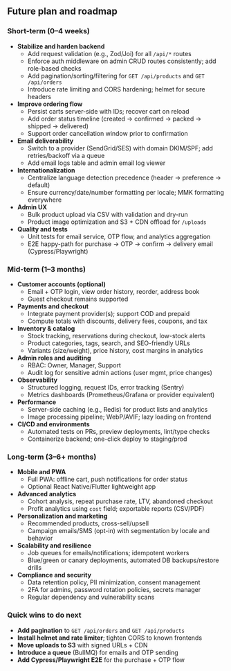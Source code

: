 ## Future plan and roadmap

### Short-term (0–4 weeks)
- **Stabilize and harden backend**
  - Add request validation (e.g., Zod/Joi) for all `/api/*` routes
  - Enforce auth middleware on admin CRUD routes consistently; add role-based checks
  - Add pagination/sorting/filtering for `GET /api/products` and `GET /api/orders`
  - Introduce rate limiting and CORS hardening; helmet for secure headers
- **Improve ordering flow**
  - Persist carts server-side with IDs; recover cart on reload
  - Add order status timeline (created → confirmed → packed → shipped → delivered)
  - Support order cancellation window prior to confirmation
- **Email deliverability**
  - Switch to a provider (SendGrid/SES) with domain DKIM/SPF; add retries/backoff via a queue
  - Add email logs table and admin email log viewer
- **Internationalization**
  - Centralize language detection precedence (header → preference → default)
  - Ensure currency/date/number formatting per locale; MMK formatting everywhere
- **Admin UX**
  - Bulk product upload via CSV with validation and dry-run
  - Product image optimization and S3 + CDN offload for `/uploads`
- **Quality and tests**
  - Unit tests for email service, OTP flow, and analytics aggregation
  - E2E happy-path for purchase → OTP → confirm → delivery email (Cypress/Playwright)

### Mid-term (1–3 months)
- **Customer accounts (optional)**
  - Email + OTP login, view order history, reorder, address book
  - Guest checkout remains supported
- **Payments and checkout**
  - Integrate payment provider(s); support COD and prepaid
  - Compute totals with discounts, delivery fees, coupons, and tax
- **Inventory & catalog**
  - Stock tracking, reservations during checkout, low-stock alerts
  - Product categories, tags, search, and SEO-friendly URLs
  - Variants (size/weight), price history, cost margins in analytics
- **Admin roles and auditing**
  - RBAC: Owner, Manager, Support
  - Audit log for sensitive admin actions (user mgmt, price changes)
- **Observability**
  - Structured logging, request IDs, error tracking (Sentry)
  - Metrics dashboards (Prometheus/Grafana or provider equivalent)
- **Performance**
  - Server-side caching (e.g., Redis) for product lists and analytics
  - Image processing pipeline; WebP/AVIF; lazy loading on frontend
- **CI/CD and environments**
  - Automated tests on PRs, preview deployments, lint/type checks
  - Containerize backend; one-click deploy to staging/prod

### Long-term (3–6+ months)
- **Mobile and PWA**
  - Full PWA: offline cart, push notifications for order status
  - Optional React Native/Flutter lightweight app
- **Advanced analytics**
  - Cohort analysis, repeat purchase rate, LTV, abandoned checkout
  - Profit analytics using `cost` field; exportable reports (CSV/PDF)
- **Personalization and marketing**
  - Recommended products, cross-sell/upsell
  - Campaign emails/SMS (opt-in) with segmentation by locale and behavior
- **Scalability and resilience**
  - Job queues for emails/notifications; idempotent workers
  - Blue/green or canary deployments, automated DB backups/restore drills
- **Compliance and security**
  - Data retention policy, PII minimization, consent management
  - 2FA for admins, password rotation policies, secrets manager
  - Regular dependency and vulnerability scans

### Quick wins to do next
- **Add pagination** to `GET /api/orders` and `GET /api/products`
- **Install helmet and rate limiter**; tighten CORS to known frontends
- **Move uploads to S3** with signed URLs + CDN
- **Introduce a queue** (BullMQ) for emails and OTP sending
- **Add Cypress/Playwright E2E** for the purchase + OTP flow

